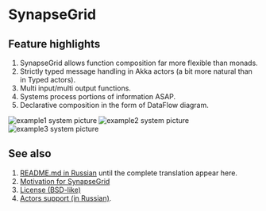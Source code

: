 SynapseGrid
===========

Feature highlights
------------------

1. SynapseGrid allows function composition far more flexible than monads.
2. Strictly typed message handling in Akka actors (a bit more natural than in Typed actors).
3. Multi input/multi output functions.
4. Systems process portions of information ASAP.
5. Declarative composition in the form of DataFlow diagram.

![example1 system picture](docs/images/example1.png)
![example2 system picture](docs/images/example2.png)
![example3 system picture](docs/images/example3.png)


See also
--------

1. [README.md in Russian](docs/README.RU.md) until the complete translation appear here.
2. [Motivation for SynapseGrid](docs/SpeechPortalMotivation.RU.md)
3. [License (BSD-like)](LICENSE.md)
4. [Actors support (in Russian)](Actors.RU.md).
